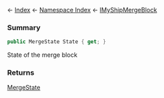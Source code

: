 ← [Index](Api-Index) ← [Namespace Index](Namespace-Index) ← [IMyShipMergeBlock](SpaceEngineers.Game.ModAPI.Ingame.IMyShipMergeBlock)

### Summary

```csharp
public MergeState State { get; }
```

State of the merge block

### Returns

[MergeState](SpaceEngineers.Game.ModAPI.Ingame.MergeState)

